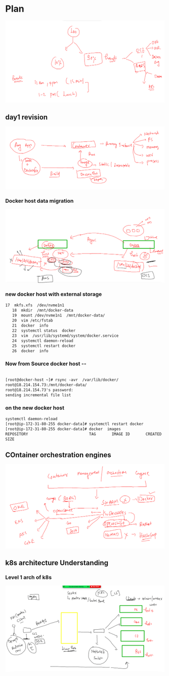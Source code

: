 # Plan 

<img src="plan.png">

## day1 revision 

<img src="rev.png">

### Docker host data migration 

<img src="migration.png">

### new docker host with external storage 

```
17  mkfs.xfs  /dev/nvme1n1 
   18  mkdir  /mnt/docker-data
   19  mount /dev/nvme1n1  /mnt/docker-data/
   20  vim /etc/fstab 
   21  docker  info 
   22  systemctl status  docker  
   23  vim  /usr/lib/systemd/system/docker.service
   24  systemctl daemon-reload 
   25  systemctl restart docker
   26  docker  info 

```

### Now from Source docker host --

```
 
[root@docker-host ~]# rsync -avr  /var/lib/docker/  root@18.214.154.73:/mnt/docker-data/  
root@18.214.154.73's password: 
sending incremental file list
```
### on the new docker host 

```
systemctl daemon-reload 
[root@ip-172-31-80-255 docker-data]# systemctl restart docker 
[root@ip-172-31-80-255 docker-data]# docker  images
REPOSITORY                           TAG       IMAGE ID       CREATED         SIZE

```

## COntainer orchestration engines 

<img src="orch.png">

## k8s architecture Understanding 

### Level 1 arch of k8s 

<img src="k8s1.png">




